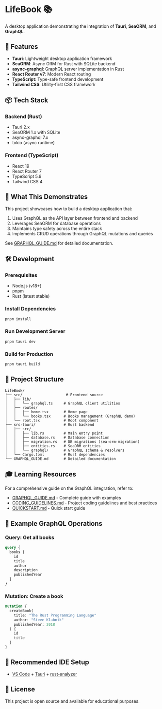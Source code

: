 # LifeBook 📚

A desktop application demonstrating the integration of **Tauri**, **SeaORM**, and **GraphQL**.

## 🚀 Features

- **Tauri**: Lightweight desktop application framework
- **SeaORM**: Async ORM for Rust with SQLite backend
- **async-graphql**: GraphQL server implementation in Rust
- **React Router v7**: Modern React routing
- **TypeScript**: Type-safe frontend development
- **Tailwind CSS**: Utility-first CSS framework

## 📦 Tech Stack

### Backend (Rust)

- Tauri 2.x
- SeaORM 1.x with SQLite
- async-graphql 7.x
- tokio (async runtime)

### Frontend (TypeScript)

- React 19
- React Router 7
- TypeScript 5.9
- Tailwind CSS 4

## 🎯 What This Demonstrates

This project showcases how to build a desktop application that:

1. Uses GraphQL as the API layer between frontend and backend
2. Leverages SeaORM for database operations
3. Maintains type safety across the entire stack
4. Implements CRUD operations through GraphQL mutations and queries

See [GRAPHQL_GUIDE.md](./GRAPHQL_GUIDE.md) for detailed documentation.

## 🛠️ Development

### Prerequisites

- Node.js (v18+)
- pnpm
- Rust (latest stable)

### Install Dependencies

```bash
pnpm install
```

### Run Development Server

```bash
pnpm tauri dev
```

### Build for Production

```bash
pnpm tauri build
```

## 📖 Project Structure

```
LifeBook/
├── src/                    # Frontend source
│   ├── lib/
│   │   └── graphql.ts     # GraphQL client utilities
│   ├── routes/
│   │   ├── home.tsx       # Home page
│   │   └── books.tsx      # Books management (GraphQL demo)
│   └── root.tsx           # Root component
├── src-tauri/             # Rust backend
│   ├── src/
│   │   ├── lib.rs         # Main entry point
│   │   ├── database.rs    # Database connection
│   │   ├── migration.rs   # DB migrations (sea-orm-migration)
│   │   ├── entities.rs    # SeaORM entities
│   │   └── graphql/       # GraphQL schema & resolvers
│   └── Cargo.toml         # Rust dependencies
└── GRAPHQL_GUIDE.md       # Detailed documentation
```

## 🎓 Learning Resources

For a comprehensive guide on the GraphQL integration, refer to:

- [GRAPHQL_GUIDE.md](./GRAPHQL_GUIDE.md) - Complete guide with examples
- [CODING_GUIDELINES.md](./CODING_GUIDELINES.md) - Project coding guidelines and best practices
- [QUICKSTART.md](./QUICKSTART.md) - Quick start guide

## 📝 Example GraphQL Operations

### Query: Get all books

```graphql
query {
  books {
    id
    title
    author
    description
    publishedYear
  }
}
```

### Mutation: Create a book

```graphql
mutation {
  createBook(
    title: "The Rust Programming Language"
    author: "Steve Klabnik"
    publishedYear: 2018
  ) {
    id
    title
  }
}
```

## 🔧 Recommended IDE Setup

- [VS Code](https://code.visualstudio.com/) + [Tauri](https://marketplace.visualstudio.com/items?itemName=tauri-apps.tauri-vscode) + [rust-analyzer](https://marketplace.visualstudio.com/items?itemName=rust-lang.rust-analyzer)

## 📄 License

This project is open source and available for educational purposes.
